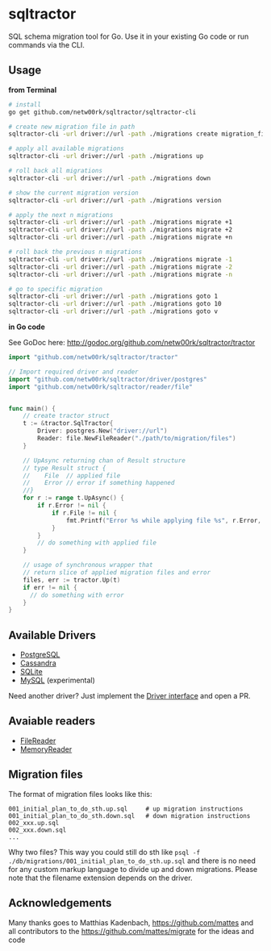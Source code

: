 # sqltractor

SQL schema migration tool for Go. Use it in your existing Go code or run commands via the CLI.

## Usage

**from Terminal**

```bash
# install
go get github.com/netw00rk/sqltractor/sqltractor-cli

# create new migration file in path
sqltractor-cli -url driver://url -path ./migrations create migration_file_xyz

# apply all available migrations
sqltractor-cli -url driver://url -path ./migrations up

# roll back all migrations
sqltractor-cli -url driver://url -path ./migrations down

# show the current migration version
sqltractor-cli -url driver://url -path ./migrations version

# apply the next n migrations
sqltractor-cli -url driver://url -path ./migrations migrate +1
sqltractor-cli -url driver://url -path ./migrations migrate +2
sqltractor-cli -url driver://url -path ./migrations migrate +n

# roll back the previous n migrations
sqltractor-cli -url driver://url -path ./migrations migrate -1
sqltractor-cli -url driver://url -path ./migrations migrate -2
sqltractor-cli -url driver://url -path ./migrations migrate -n

# go to specific migration
sqltractor-cli -url driver://url -path ./migrations goto 1
sqltractor-cli -url driver://url -path ./migrations goto 10
sqltractor-cli -url driver://url -path ./migrations goto v
```

**in Go code**

See GoDoc here: http://godoc.org/github.com/netw00rk/sqltractor/tractor

```go
import "github.com/netw00rk/sqltractor/tractor"

// Import required driver and reader
import "github.com/netw00rk/sqltractor/driver/postgres"
import "github.com/netw00rk/sqltractor/reader/file"


func main() {
    // create tractor struct
    t := &tractor.SqlTractor{
        Driver: postgres.New("driver://url")
        Reader: file.NewFileReader("./path/to/migration/files")
    }

    // UpAsync returning chan of Result structure
    // type Result struct {
    //    File  // applied file
    //    Error // error if something happened
    //}
    for r := range t.UpAsync() {
        if r.Error != nil {
            if r.File != nil {
                fmt.Printf("Error %s while applying file %s", r.Error, r.File.FileName)
            }
        }
        // do something with applied file
    }

    // usage of synchronous wrapper that
    // return slice of applied migration files and error
    files, err := tractor.Up(t)
    if err != nil {
      // do something with error
    }
}
```

## Available Drivers

 * [PostgreSQL](https://github.com/netw00rk/sqltractor/tree/master/driver/postgres)
 * [Cassandra](https://github.com/netw00rk/sqltractor/tree/master/driver/cassandra)
 * [SQLite](https://github.com/netw00rk/sqltractor/tree/master/driver/sqlite3)
 * [MySQL](https://github.com/netw00rk/sqltractor/tree/master/driver/mysql) (experimental)

Need another driver? Just implement the [Driver interface](http://godoc.org/github.com/netw00rk/sqltractor/driver#Driver) and open a PR.

## Avaiable readers

 * [FileReader](https://github.com/netw00rk/sqltractor/tree/master/reader/file)
 * [MemoryReader](https://github.com/netw00rk/sqltractor/tree/master/reader/memory)

## Migration files

The format of migration files looks like this:

```
001_initial_plan_to_do_sth.up.sql     # up migration instructions
001_initial_plan_to_do_sth.down.sql   # down migration instructions
002_xxx.up.sql
002_xxx.down.sql
...
```

Why two files? This way you could still do sth like 
``psql -f ./db/migrations/001_initial_plan_to_do_sth.up.sql`` and there is no
need for any custom markup language to divide up and down migrations. Please note
that the filename extension depends on the driver.


## Acknowledgements

Many thanks goes to Matthias Kadenbach, https://github.com/mattes and all contributors to the https://github.com/mattes/migrate for the ideas and code
